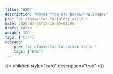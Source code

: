 ```yaml
---
title: "HTB"
description: "Notes from HTB boxes/challanges"
pre: "<i class='far fa-folder'></i> "
date: 2020-03-06T13:18:05+01:00
draft: false
weight: 100
tags: ["CTF"]
cascade:
    pre: "<i class='fas fa-server'></i> "
    tags: ["HTB"]
---
```


{{< children style="card" description="true"  >}}